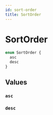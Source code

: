 ```yaml
---
id: sort-order
title: SortOrder
---
```


 # SortOrder





```graphql
enum SortOrder {
  asc
  desc
}
```


## Values

### `asc` 




### `desc` 






